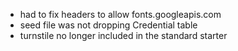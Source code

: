 - had to fix headers to allow fonts.googleapis.com
- seed file was not dropping Credential table
- turnstile no longer included in the standard starter